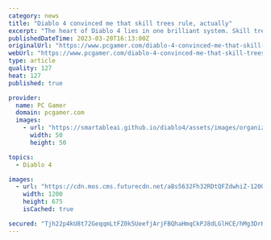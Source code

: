 ```yaml
---
category: news
title: "Diablo 4 convinced me that skill trees rule, actually"
excerpt: "The heart of Diablo 4 lies in one brilliant system. Skill trees are easy to make fun of because nobody can seriously insist there's a thrill in having 3% extra critical strike chance on your fire bolt ..."
publishedDateTime: 2023-03-20T16:13:00Z
originalUrl: "https://www.pcgamer.com/diablo-4-convinced-me-that-skill-trees-rule-actually/"
webUrl: "https://www.pcgamer.com/diablo-4-convinced-me-that-skill-trees-rule-actually/"
type: article
quality: 127
heat: 127
published: true

provider:
  name: PC Gamer
  domain: pcgamer.com
  images:
    - url: "https://smartableai.github.io/diablo4/assets/images/organizations/pcgamer.com-50x50.jpg"
      width: 50
      height: 50

topics:
  - Diablo 4

images:
  - url: "https://cdn.mos.cms.futurecdn.net/aBs5632Fh32RDtQFZdwhiZ-1200-80.jpg"
    width: 1200
    height: 675
    isCached: true

secured: "Tjh22p4kU8t72GeqqmLtFZ0k5UeefjArjFBQhaHmqCkPJ8dLGlHCE/hMg3DrH7gn+SUvBSQDPwruOl9Z9HAFvYh80lEcdedNhKuANGm66HIJXs2ziLAx6GxDRAQVt+dFT/6w7LeR/UwXxnn3dc86iBK3u6GbdvAs5BlFJoD4luhFbrhkvJ8EpEXixVodelZbrLnpsw5L8uvM+bi8ZGsdWD8HfhGcQd+AaUbEkYcV6QKVk/k3FV2TkwtyNUhG0EsRoOWcXpEsFhcATxoha6LjEkLf332zFoZm7UaoZ1YvQOo3R6+aLhF0b5wYTNDvPr+uqCxPzD8r8LpCG7Q0pB8rKDQtA6tKK5WrGHNLJUTur1I=;qJ/DcZLG4TqBn0DGNibKtA=="
---
```


